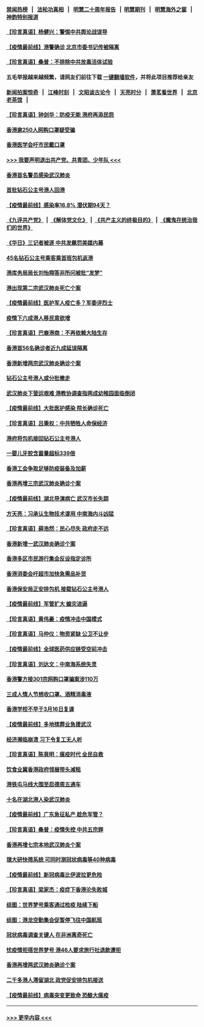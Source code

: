 #### [禁闻热榜](热点新闻.md?=0)  &nbsp;&nbsp;|&nbsp;&nbsp; [法轮功真相](https://github.com/gfw-breaker/truth/blob/master/README.md?=0) &nbsp;&nbsp;|&nbsp;&nbsp; [明慧二十周年报告](https://github.com/gfw-breaker/mh-reports/blob/master/README.md?=0) &nbsp;&nbsp;|&nbsp;&nbsp;[明慧期刊](https://github.com/gfw-breaker/mh-qikan) &nbsp;&nbsp;|&nbsp;&nbsp; [明慧海外之窗](https://github.com/gfw-breaker/mh-news/blob/master/README.md?=0) &nbsp;&nbsp;|&nbsp;&nbsp; [神韵特别报道](https://github.com/gfw-breaker/mh-news/blob/master/shenyun.md?=0)
#### [【珍言真语】杨健兴：警惕中共舆论战误导](../pages/nsc415/n11888131.md?t=02231631) 
#### [【疫情最前线】港警确诊 北京市委书记传被隔离](../pages/nsc415/n11886872.md?t=02231631) 
#### [【珍言真语】桑普：不排除中共放毒活体试验](../pages/nsc415/n11886832.md?t=02231631) 
#### 五毛举报越来越频繁，请网友们前往下载 [一键翻墙软件](https://github.com/gfw-breaker/ssr-accounts)，并将此项目推荐给亲友
#### [新闻拍案惊奇](https://github.com/gfw-breaker/banned-news/blob/master/pages/link4.md) &nbsp;&nbsp;|&nbsp;&nbsp; [江峰时刻](https://github.com/gfw-breaker/banned-news/blob/master/pages/link4.md) &nbsp;&nbsp;|&nbsp;&nbsp; [文昭谈古论今](https://github.com/gfw-breaker/banned-news/blob/master/pages/link4.md) &nbsp;&nbsp;|&nbsp;&nbsp; [天亮时分](https://github.com/gfw-breaker/banned-news/blob/master/pages/link4.md) &nbsp;&nbsp;|&nbsp;&nbsp; [萧茗看世界](https://github.com/gfw-breaker/banned-news/blob/master/pages/link4.md) &nbsp;&nbsp;|&nbsp;&nbsp; [北京老茶馆](https://github.com/gfw-breaker/banned-news/blob/master/pages/link4.md) &nbsp;&nbsp;|&nbsp;&nbsp; 
#### [【珍言真语】钟剑华：防疫无能 港府再添民怨](../pages/nsc415/n11884504.md?t=02231631) 
#### [香港逾250人网购口罩疑受骗](../pages/nsc415/n11884388.md?t=02231631) 
#### [香港医学会吁市民戴口罩](../pages/nsc415/n11884367.md?t=02231631) 
#### [>>> 我要声明退出共产党、共青团、少年队 <<<](https://github.com/begood0513/goodnews/blob/master/quit/letter.md) 
#### [香港首名警员感染武汉肺炎](../pages/nsc415/n11884357.md?t=02231631) 
#### [首批钻石公主号港人回港](../pages/nsc415/n11884333.md?t=02231631) 
#### [【疫情最前线】感染率16.8% 潜伏期94天？](../pages/nsc415/n11884256.md?t=02231631) 
#### [《九评共产党》](https://github.com/begood0513/9ping.md/blob/master/README.md) &nbsp;|&nbsp; [《解体党文化》](../../../../jtdwh.md/blob/master/README.md)  &nbsp;|&nbsp; [《共产主义的终极目的》](../../../../gczydzjmd.md/blob/master/README.md) &nbsp;|&nbsp; [《魔鬼在统治我们的世界》](../../../../mgztzwmdsj.md/blob/master/README.md) 
#### [《华日》三记者被逐 中共发飙罚美媒内幕](../pages/nsc415/n11884184.md?t=02231631) 
#### [45名钻石公主号乘客乘首班包机返港](../pages/nsc415/n11881770.md?t=02231631) 
#### [港库务局局长刘怡翔答非所问被批“发梦”](../pages/nsc415/n11881752.md?t=02231631) 
#### [港出现第二宗武汉肺炎死亡个案](../pages/nsc415/n11881736.md?t=02231631) 
#### [【疫情最前线】医护军人疫亡多？军委评烈士](../pages/nsc415/n11881655.md?t=02231631) 
#### [疫情下六成港人移民意欲增](../pages/nsc415/n11881699.md?t=02231631) 
#### [【珍言真语】巴裔港商：不再依赖大陆生存](../pages/nsc415/n11881126.md?t=02231631) 
#### [香港首56名确诊者近九成延误隔离](../pages/nsc415/n11879079.md?t=02231631) 
#### [香港新增两宗武汉肺炎确诊个案](../pages/nsc415/n11879064.md?t=02231631) 
#### [钻石公主号港人或分批撤走](../pages/nsc415/n11879029.md?t=02231631) 
#### [武汉肺炎下营运艰难 港教协调查指两成幼稚园面临倒闭](../pages/nsc415/n11878989.md?t=02231631) 
#### [【疫情最前线】大批医护感染 院长确诊死亡](../pages/nsc415/n11878595.md?t=02231631) 
#### [【珍言真语】吕秉权：中共牺牲人命保经济](../pages/nsc415/n11878390.md?t=02231631) 
#### [港府将包机接回钻石公主号港人](../pages/nsc415/n11876352.md?t=02231631) 
#### [一婴儿牙胶含菌量超标339倍](../pages/nsc415/n11876336.md?t=02231631) 
#### [香港工会争取足够防疫装备及加薪](../pages/nsc415/n11876313.md?t=02231631) 
#### [香港再增三宗武汉肺炎确诊个案](../pages/nsc415/n11876297.md?t=02231631) 
#### [【疫情最前线】湖北导演病亡 武汉市长失踪](../pages/nsc415/n11876272.md?t=02231631) 
#### [方天亮：习承认生物技术谬用 中南海内斗凶猛](../pages/nsc415/n11873679.md?t=02231631) 
#### [【珍言真语】薛浩然：民心尽失 政府走不远](../pages/nsc415/n11875838.md?t=02231631) 
#### [香港新增一武汉肺炎确诊个案](../pages/nsc415/n11874044.md?t=02231631) 
#### [香港多区市民游行集会反设指定诊所](../pages/nsc415/n11874017.md?t=02231631) 
#### [香港消委会吁超市加快急需品补货](../pages/nsc415/n11874003.md?t=02231631) 
#### [香港保安局正安排包机 接载钻石公主号港人](../pages/nsc415/n11873932.md?t=02231631) 
#### [【疫情最前线】军管扩大 蝗灾进逼](../pages/nsc415/n11873780.md?t=02231631) 
#### [【珍言真语】黄伟豪：疫情冲击中国模式](../pages/nsc415/n11873482.md?t=02231631) 
#### [【珍言真语】马仲仪：物资紧缺 公卫不让步](../pages/nsc415/n11872315.md?t=02231631) 
#### [【疫情最前线】全球医药供应链受空前冲击](../pages/nsc415/n11869614.md?t=02231631) 
#### [【珍言真语】刘达文：中南海系统失灵](../pages/nsc415/n11869465.md?t=02231631) 
#### [香港警方接301宗网购口罩骗案涉110万](../pages/nsc415/n11867572.md?t=02231631) 
#### [三成人情人节想收口罩、酒精消毒液](../pages/nsc415/n11867523.md?t=02231631) 
#### [香港学校不早于3月16日复课](../pages/nsc415/n11867498.md?t=02231631) 
#### [【疫情最前线】多地殡葬业急援武汉](../pages/nsc415/n11866914.md?t=02231631) 
#### [经济濒临崩溃 习下令复工无人听](../pages/nsc415/n11867269.md?t=02231631) 
#### [【珍言真语】陈竟明：瘟疫时代 全民自救](../pages/nsc415/n11866765.md?t=02231631) 
#### [饮食业冀香港政府领展带头减租](../pages/nsc415/n11864876.md?t=02231631) 
#### [港铁屯马线大围至启德周五通车](../pages/nsc415/n11864842.md?t=02231631) 
#### [十名在湖北港人染武汉肺炎](../pages/nsc415/n11864807.md?t=02231631) 
#### [【疫情最前线】广东急征私产 趁危军管？](../pages/nsc415/n11864205.md?t=02231631) 
#### [【珍言真语】桑普：疫情失控 中共五宗罪](../pages/nsc415/n11864157.md?t=02231631) 
#### [香港再增七宗本地武汉肺炎个案](../pages/nsc415/n11862405.md?t=02231631) 
#### [理大研快筛系统 可同时测冠状病毒等40种病毒](../pages/nsc415/n11862376.md?t=02231631) 
#### [【疫情最前线】新冠病毒比伊波拉更危险](../pages/nsc415/n11862199.md?t=02231631) 
#### [【珍言真语】梁家杰：疫症下香港沦失败城](../pages/nsc415/n11861588.md?t=02231631) 
#### [组图：世界梦号乘客通过检疫 陆续下船](../pages/nsc415/n11858302.md?t=02231631) 
#### [组图：港龙空勤集会促暂停飞往中国航班](../pages/nsc415/n11858190.md?t=02231631) 
#### [冠状病毒调查关键人 在非洲离奇死亡](../pages/nsc415/n11859798.md?t=02231631) 
#### [忧疫情拒搭世界梦号 港46人要求旅行社退款遭拒](../pages/nsc415/n11859849.md?t=02231631) 
#### [香港再增两武汉肺炎确诊个案](../pages/nsc415/n11859833.md?t=02231631) 
#### [二千多港人滞留湖北 政党促安排包机接送](../pages/nsc415/n11859831.md?t=02231631) 
#### [【疫情最前线】病毒突变更致命 恐酿大瘟疫](../pages/nsc415/n11859604.md?t=02231631) 

----
#### [ >>> 更早内容 <<< ](../indexes/nsc415-earlier.md)

